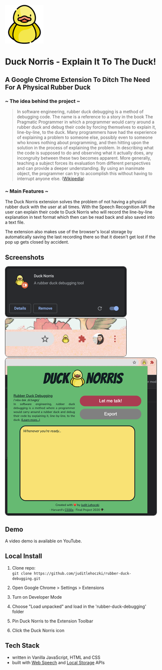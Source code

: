 <img alt="Duck Norris" src="./assets/icon128.png">

# Duck Norris - Explain It To The Duck!

## A Google Chrome Extension To Ditch The Need For A Physical Rubber Duck

### ~ The idea behind the project ~

> In software engineering, rubber duck debugging is a method of debugging code. The name is a reference to a story in the book The Pragmatic Programmer in which a programmer would carry around a rubber duck and debug their code by forcing themselves to explain it, line-by-line, to the duck. Many programmers have had the experience of explaining a problem to someone else, possibly even to someone who knows nothing about programming, and then hitting upon the solution in the process of explaining the problem. In describing what the code is supposed to do and observing what it actually does, any incongruity between these two becomes apparent. More generally, teaching a subject forces its evaluation from different perspectives and can provide a deeper understanding. By using an inanimate object, the programmer can try to accomplish this without having to interrupt anyone else. ([Wikipedia](https://en.wikipedia.org/wiki/Rubber_duck_debugging))

### ~ Main Features ~

The Duck Norris extension solves the problem of not having a physical rubber duck with the user at all times.
With the Speech Recognition API the user can explain their code to Duck Norris who will record the line-by-line explanation in text format which then can be read back and also saved into a text file.

The extension also makes use of the browser's local storage by automatically saving the last recording there so that it doesn't get lost if the pop up gets closed by accident.

## Screenshots

<img border="1" style="border-radius:10px;" alt="Duck Norris Extension Screenshot" src="./assets/screenshot-extension.png" width="400">
<img border="1" style="border-radius:10px;" alt="Duck Norris Extension Screenshot" src="./assets/screenshot-toolbar.png" width="400">
<img border="1" style="border-radius:10px;" alt="Duck Norris Popup Screenshot" src="./assets/screenshot-popup.png" width="500">

## Demo

A video demo is available on YouTube.

## Local Install

1. Clone repo:<br>`git clone https://github.com/juditlehoczki/rubber-duck-debugging.git`

2. Open Google Chrome > Settings > Extensions

3. Turn on Developer Mode

4. Choose "Load unpacked" and load in the 'rubber-duck-debugging' folder

5. Pin Duck Norris to the Extension Toolbar

6. Click the Duck Norris icon

## Tech Stack

- written in Vanilla JavaScript, HTML and CSS
- built with [Web Speech](https://developer.mozilla.org/en-US/docs/Web/API/Web_Speech_API) and [Local Storage](https://developer.mozilla.org/en-US/docs/Web/API/Window/localStorage) APIs
